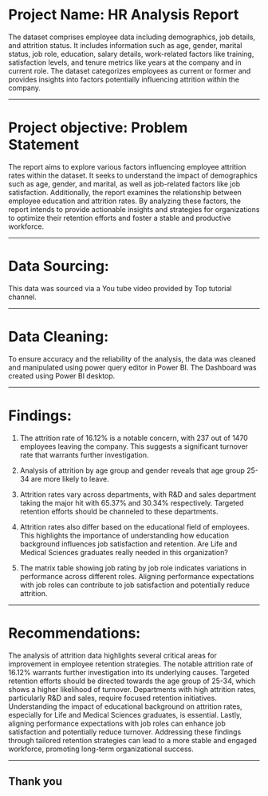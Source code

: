 # Project Name: HR Analysis Report
The dataset comprises employee data including demographics, job details, and attrition status. It includes information such as age, gender, marital status, job role, education, salary details, work-related factors like training, satisfaction levels, and tenure metrics like years at the company and in current role. The dataset categorizes employees as current or former and provides insights into factors potentially influencing attrition within the company.

-------

# Project objective: Problem Statement
The report aims to explore various factors influencing employee attrition rates within the dataset. It seeks to understand the impact of demographics such as age, gender, and marital, as well as job-related factors like job satisfaction. Additionally, the report examines the relationship between employee education and attrition rates. By analyzing these factors, the report intends to provide actionable insights and strategies for organizations to optimize their retention efforts and foster a stable and productive workforce.

-----------

# Data Sourcing:
This data was sourced via a You tube video provided by Top tutorial channel.

-----------

# Data Cleaning: 
To ensure accuracy and the reliability of the analysis, the data was cleaned and manipulated using power query editor in Power BI. The Dashboard was created using Power BI desktop.

-----------

# Findings:
1.	The attrition rate of 16.12% is a notable concern, with 237 out of 1470 employees leaving the company. This suggests a significant turnover rate that warrants further investigation.

2.	Analysis of attrition by age group and gender reveals that age group 25-34 are more likely to leave.  
3.	Attrition rates vary across departments, with R&D and sales department taking the major hit with 65.37% and 30.34% respectively. Targeted retention efforts should be channeled to these departments.

4.	Attrition rates also differ based on the educational field of employees. This highlights the importance of understanding how education background influences job satisfaction and retention. Are Life and Medical Sciences graduates really needed in this organization?

5.	The matrix table showing job rating by job role indicates variations in performance across different roles. Aligning performance expectations with job roles can contribute to job satisfaction and potentially reduce attrition.

------------

# Recommendations:
The analysis of attrition data highlights several critical areas for improvement in employee retention strategies. The notable attrition rate of 16.12% warrants further investigation into its underlying causes. Targeted retention efforts should be directed towards the age group of 25-34, which shows a higher likelihood of turnover. Departments with high attrition rates, particularly R&D and sales, require focused retention initiatives. Understanding the impact of educational background on attrition rates, especially for Life and Medical Sciences graduates, is essential. Lastly, aligning performance expectations with job roles can enhance job satisfaction and potentially reduce turnover. Addressing these findings through tailored retention strategies can lead to a more stable and engaged workforce, promoting long-term organizational success.

---------

## Thank you
